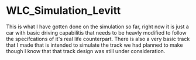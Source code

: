 # WLC_Simulation_Levitt
 This is what I have gotten done on the simulation so far, right now it is just a car with basic driving capabilitis that needs to be heavly modified to follow the specifcations of it's real life counterpart. There is also a very basic track that I made that is intended to simulate the track we had planned to make though I know that that track design was still under consideration.
